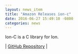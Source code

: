 ```yaml
---
layout: news_item
title: "Amazon Releases ion-c"
date: 2016-06-27 15:49:10 -0800
categories: news
---
```

Ion-C is a C library for Ion.

| [GitHub Repository](https://github.com/amazon-ion/ion-c) |